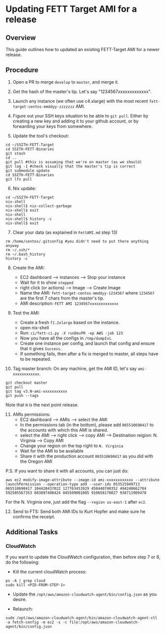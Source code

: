 # Updating FETT Target AMI for a release

## Overview

This guide outlines how to updated an existing FETT-Target AMI for a newer release.

## Procedure

1. Open a PR to merge `develop` to `master`, and merge it. 

2. Get the hash of the master's tip. Let's say "1234567xxxxxxxxxxxxx".

3. Launch any instance (we often use c4.xlarge) with the most recent `fett-target-centos-mmddyy-zzzzzzz` AMI.

4. Figure out your SSH keys situation to be able to `git pull`. Either by creating a new key and adding it to your github account, or by forwarding your keys from somewhere.

5. Update the tool's checkout:
```
cd ~/SSITH-FETT-Target
cd SSITH-FETT-Binaries
git stash
cd ..
git pull #this is assuming that we're on master (as we should)
git log -1 #check visually that the master's tip is correct
git submodule update
cd SSITH-FETT-Binaries
git lfs pull
```

6. Nix update:
```
cd ~/SSITH-FETT-Target
nix-shell
nix-shell$ nix-collect-garbage
nix-shell$ exit
nix-shell
nix-shell$ history -c
nix-shell$ exit
```

7. Clear your data (as explained in `FettAMI.md` step 13)
```
rm /home/centos/.gitconfig #you didn't need to put there anything anyway
rm ~/.ssh/*
rm ~/.bash_history
history -c
```

8. Create the AMI:
    - EC2 dashboard --> instances --> Stop your instance
    - Wait for it to show `stopped`
    - right click (or actions) --> Image --> Create Image
    - Name the AMI: `fett-target-centos-mmddyy-1234567` where `1234567` are the first 7 chars from the master's tip.
    - AMI description: `FETT AMI 1234567xxxxxxxxxxxxx`

9. Test the AMI:
    - Create a fresh `f1.2xlarge` based on the instance.
    - open nix-shell
    - Run: `ci/fett-ci.py -X runDevPR -ep AWS -job 123`
    - Now you have all the configs in `/tmp/dumpIni`. 
    - Create one instance per config, and launch that config and ensure that it gives `Success`.
    - If something fails, then after a fix is merged to master, all steps have to be repeated.

10. Tag master branch:
On any machine, get the AMI ID, let's say `ami-xxxxxxxxxxxx`.
```
git checkout master
git pull
git tag v3.N-ami-xxxxxxxxxxx
git push --tags
```
Note that `N` is the next point release.

11. AMIs permissions:
    - EC2 dashboard --> AMIs --> select the AMI 
    - In the permissions tab (in the bottom), please add `065510690417` to the accounts with which this AMI is shared.
    - select the AMI --> right click --> copy AMI --> Destination reigion: N. Virginia --> Copy AMI
    - Change your region on the top right to `N. Virginia`
    - Wait for the AMI to be available
    - Share it with the production account `065510690417` as you did with the Oregon AMI

P.S. If you want to share it with all accounts, you can just do:
```
aws ec2 modify-image-attribute --image-id ami-xxxxxxxxxxxx --attribute launchPermission --operation-type add --user-ids 053515949713 065510690417 104428437022 127763453929 450440740352 494240662784 592505567353 803897408424 845509001885 910658170027 938711909478
```

For the N. Virginia one, just add the flag `--region us-east-1` after `ec2`.

12. Send to FTS:
Send both AMI IDs to Kurt Hopfer and make sure he confirms the receipt.

## Additional Tasks ##

### CloudWatch ####

If you want to update the CloudWatch configuration, then before step 7 or 8, do the following:

- Kill the current cloudWatch process:
```
ps -A | grep cloud
sudo kill <PID-FROM-STEP-1>
```

- Update the `/opt/aws/amazon-cloudwatch-agent/bin/config.json` as you desire.

- Relaunch:
```
sudo /opt/aws/amazon-cloudwatch-agent/bin/amazon-cloudwatch-agent-ctl -a fetch-config -m ec2 -s -c file:/opt/aws/amazon-cloudwatch-agent/bin/config.json
```